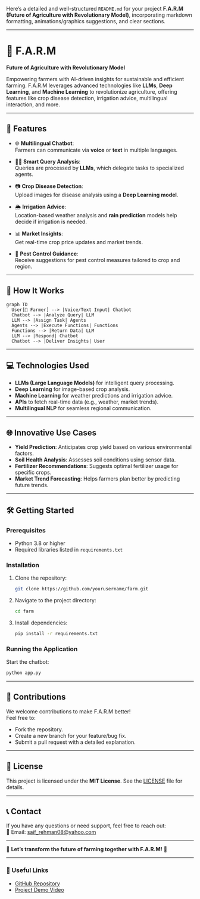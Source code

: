 Here’s a detailed and well-structured `README.md` for your project **F.A.R.M (Future of Agriculture with Revolutionary Model)**, incorporating markdown formatting, animations/graphics suggestions, and clear sections.

---

# 🌾 F.A.R.M  
**Future of Agriculture with Revolutionary Model**  

Empowering farmers with AI-driven insights for sustainable and efficient farming. F.A.R.M leverages advanced technologies like **LLMs**, **Deep Learning**, and **Machine Learning** to revolutionize agriculture, offering features like crop disease detection, irrigation advice, multilingual interaction, and more.

---

## 🌟 Features

- 🌐 **Multilingual Chatbot**:  
  Farmers can communicate via **voice** or **text** in multiple languages.

- 🧑‍🌾 **Smart Query Analysis**:  
  Queries are processed by **LLMs**, which delegate tasks to specialized agents.

- 📷 **Crop Disease Detection**:  
  Upload images for disease analysis using a **Deep Learning model**.

- 🌦️ **Irrigation Advice**:  
  Location-based weather analysis and **rain prediction** models help decide if irrigation is needed.

- 📊 **Market Insights**:  
  Get real-time crop price updates and market trends.

- 🐛 **Pest Control Guidance**:  
  Receive suggestions for pest control measures tailored to crop and region.

---

## 🚀 How It Works

```mermaid
graph TD
  User[🌾 Farmer] --> |Voice/Text Input| Chatbot
  Chatbot --> |Analyze Query| LLM
  LLM --> |Assign Task| Agents
  Agents --> |Execute Functions| Functions
  Functions --> |Return Data| LLM
  LLM --> |Respond| Chatbot
  Chatbot --> |Deliver Insights| User
```

---

## 💻 Technologies Used

- **LLMs (Large Language Models)** for intelligent query processing.
- **Deep Learning** for image-based crop analysis.
- **Machine Learning** for weather predictions and irrigation advice.
- **APIs** to fetch real-time data (e.g., weather, market trends).
- **Multilingual NLP** for seamless regional communication.

---

## 🌐 Innovative Use Cases

- **Yield Prediction**: Anticipates crop yield based on various environmental factors.  
- **Soil Health Analysis**: Assesses soil conditions using sensor data.  
- **Fertilizer Recommendations**: Suggests optimal fertilizer usage for specific crops.  
- **Market Trend Forecasting**: Helps farmers plan better by predicting future trends.

---

## 🛠️ Getting Started

### Prerequisites
- Python 3.8 or higher
- Required libraries listed in `requirements.txt`

### Installation
1. Clone the repository:
   ```bash
   git clone https://github.com/yourusername/farm.git
   ```
2. Navigate to the project directory:
   ```bash
   cd farm
   ```
3. Install dependencies:
   ```bash
   pip install -r requirements.txt
   ```

### Running the Application
Start the chatbot:
```bash
python app.py
```

---

## 🤝 Contributions

We welcome contributions to make F.A.R.M better!  
Feel free to:
- Fork the repository.
- Create a new branch for your feature/bug fix.
- Submit a pull request with a detailed explanation.

---

## 📝 License

This project is licensed under the **MIT License**. See the [LICENSE](LICENSE) file for details.

---

## 📞 Contact

If you have any questions or need support, feel free to reach out:  
📧 Email: [saif_rehman08@yahoo.com](mailto:saif_rehman08@yahoo.com)

---

🎉 **Let’s transform the future of farming together with F.A.R.M!** 🌱

---

### 🔗 Useful Links
- [GitHub Repository](https://github.com/Saifix/F.A.R.M)
- [Project Demo Video](https://your-demo-link.com)

